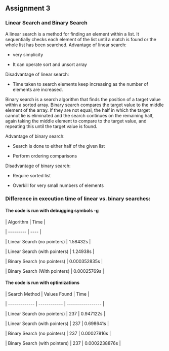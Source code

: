 ## Assignment 3

### Linear Search and Binary Search

A linear search is a method for finding an element within a list. It sequentially checks each element of the list until a match is found or the whole list has been searched.
Advantage of linear search:

- very simplicity

- It can operate sort and unsort array

Disadvantage of linear search:

- Time taken to search elements keep increasing as the number of elements are increased.


Binary search is a search algorithm that finds the position of a target value within a sorted array. 
Binary search compares the target value to the middle element of the array.
If they are not equal, the half in which the target cannot lie is eliminated and the search continues on the remaining half, again taking the middle element to compare to the target value, and repeating this until the target value is found.

Advantage of binary search:

- Search is done to either half of the given list

- Perform ordering comparisons

Disadvantage of binary search:

- Require sorted list

- Overkill for very small numbers of elements


### Difference in execution time of linear vs. binary searches:

#### The code is run with debugging symbols -g

| Algorithm | Time |

| --------- | ---- |

| Linear Search (no pointers) | 1.58432s |

| Linear Search (with pointers) | 1.24938s |

| Binary Search (no pointers) | 0.000352835s |

| Binary Search (With pointers) | 0.00025769s |

#### The code is run with optimizations

| Search Method | Values Found | Time |

| ------------- | ------------ | ----------------- |

| Linear Search (no pointers) | 237 | 0.947122s |

| Linear Search (with pointers) | 237 | 0.698641s |

| Binary Search (no pointers) | 237 | 0.00027816s |

| Binary Search (with pointers) | 237 | 0.0002238876s |


